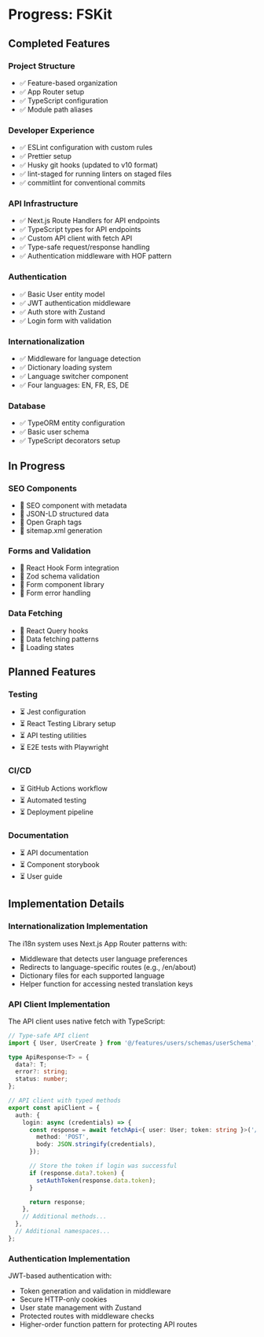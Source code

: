 # Progress: FSKit

## Completed Features

### Project Structure

- ✅ Feature-based organization
- ✅ App Router setup
- ✅ TypeScript configuration
- ✅ Module path aliases

### Developer Experience

- ✅ ESLint configuration with custom rules
- ✅ Prettier setup
- ✅ Husky git hooks (updated to v10 format)
- ✅ lint-staged for running linters on staged files
- ✅ commitlint for conventional commits

### API Infrastructure

- ✅ Next.js Route Handlers for API endpoints
- ✅ TypeScript types for API endpoints
- ✅ Custom API client with fetch API
- ✅ Type-safe request/response handling
- ✅ Authentication middleware with HOF pattern

### Authentication

- ✅ Basic User entity model
- ✅ JWT authentication middleware
- ✅ Auth store with Zustand
- ✅ Login form with validation

### Internationalization

- ✅ Middleware for language detection
- ✅ Dictionary loading system
- ✅ Language switcher component
- ✅ Four languages: EN, FR, ES, DE

### Database

- ✅ TypeORM entity configuration
- ✅ Basic user schema
- ✅ TypeScript decorators setup

## In Progress

### SEO Components

- 🔄 SEO component with metadata
- 🔄 JSON-LD structured data
- 🔄 Open Graph tags
- 🔄 sitemap.xml generation

### Forms and Validation

- 🔄 React Hook Form integration
- 🔄 Zod schema validation
- 🔄 Form component library
- 🔄 Form error handling

### Data Fetching

- 🔄 React Query hooks
- 🔄 Data fetching patterns
- 🔄 Loading states

## Planned Features

### Testing

- ⏳ Jest configuration
- ⏳ React Testing Library setup
- ⏳ API testing utilities
- ⏳ E2E tests with Playwright

### CI/CD

- ⏳ GitHub Actions workflow
- ⏳ Automated testing
- ⏳ Deployment pipeline

### Documentation

- ⏳ API documentation
- ⏳ Component storybook
- ⏳ User guide

## Implementation Details

### Internationalization Implementation

The i18n system uses Next.js App Router patterns with:

- Middleware that detects user language preferences
- Redirects to language-specific routes (e.g., /en/about)
- Dictionary files for each supported language
- Helper function for accessing nested translation keys

### API Client Implementation

The API client uses native fetch with TypeScript:

```typescript
// Type-safe API client
import { User, UserCreate } from '@/features/users/schemas/userSchema';

type ApiResponse<T> = {
  data?: T;
  error?: string;
  status: number;
};

// API client with typed methods
export const apiClient = {
  auth: {
    login: async (credentials) => {
      const response = await fetchApi<{ user: User; token: string }>('/auth/login', {
        method: 'POST',
        body: JSON.stringify(credentials),
      });

      // Store the token if login was successful
      if (response.data?.token) {
        setAuthToken(response.data.token);
      }

      return response;
    },
    // Additional methods...
  },
  // Additional namespaces...
};
```

### Authentication Implementation

JWT-based authentication with:

- Token generation and validation in middleware
- Secure HTTP-only cookies
- User state management with Zustand
- Protected routes with middleware checks
- Higher-order function pattern for protecting API routes
